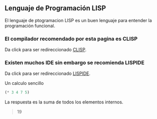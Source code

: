 ## Lenguaje de Programación LISP

El lenguaje de ptogramacion LISP es un buen lenguaje para entender la programación funcional.

### El compilador recomendado por esta pagina es CLISP

Da click para ser redireccionado  [CLISP](https://clisp.sourceforge.io/).


### Existen muchos IDE sin embargo se recomienda LISPIDE

Da click para ser redireccionado  [LISPIDE](https://www.daansystems.com/lispide/).

Un calculo sencillo
```lisp
(* 3 4 7 5)
```

La respuesta es la suma de todos los elementos internos.

> 19

